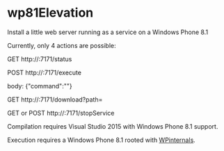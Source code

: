 # wp81Elevation
Install a little web server running as a service on a Windows Phone 8.1

Currently, only 4 actions are possible:

GET http://<phone IP address>:7171/status

POST http://<phone IP address>:7171/execute

body: {"command":"<path to an executable file>"}

GET http://<phone IP address>:7171/download?path=<path to a file>

GET or POST http://<phone IP address>:7171/stopService

Compilation requires Visual Studio 2015 with Windows Phone 8.1 support.

Execution requires a Windows Phone 8.1 rooted with [WPinternals](https://github.com/ReneLergner/WPinternals).
